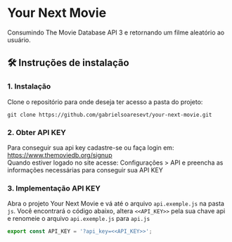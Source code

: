 # Your Next Movie
Consumindo The Movie Database API 3 e retornando um filme aleatório ao usuário.

## 🛠 Instruções de instalação
### 1. Instalação
Clone o repositório para onde deseja ter acesso a pasta do projeto:
```
git clone https://github.com/gabrielsoaresevt/your-next-movie.git
```
### 2. Obter API KEY
Para conseguir sua api key cadastre-se ou faça login em: https://www.themoviedb.org/signup<br>
Quando estiver logado no site acesse: Configurações > API e preencha as informações necessárias para conseguir sua API KEY

### 3. Implementação API KEY
Abra o projeto Your Next Movie e vá até o arquivo `api.exemple.js` na pasta `js`.
Você encontrará o código abaixo, altera `<<API_KEY>>` pela sua chave api e renomeie o arquivo `api.exemple.js` para `api.js`

```javascript
export const API_KEY = '?api_key=<<API_KEY>>';
```
